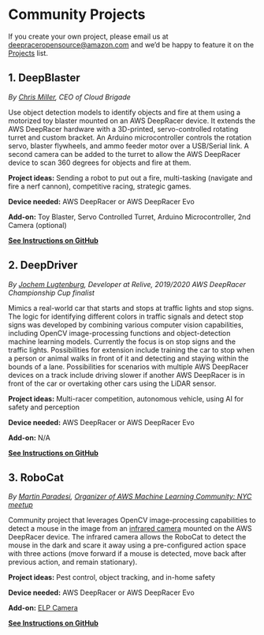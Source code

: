 # Community Projects

If you create your own project, please email us at deepraceropensource@amazon.com and we’d be happy to feature it on the [Projects](https://github.com/aws-deepracer/aws-deepracer-launcher/blob/main/projects.md) list.

## 1. DeepBlaster

*By [Chris Miller](https://www.linkedin.com/in/chris-miller-6470751/), CEO of Cloud Brigade*

Use object detection models to identify objects and fire at them using a motorized toy blaster mounted on an AWS DeepRacer device. It extends the AWS DeepRacer hardware with a 3D-printed, servo-controlled rotating turret and custom bracket. An Arduino microcontroller controls the rotation servo, blaster flywheels, and ammo feeder motor over a USB/Serial link. A second camera can be added to the turret to allow the AWS DeepRacer device to scan 360 degrees for objects and fire at them.

**Project ideas:** Sending a robot to put out a fire, multi-tasking (navigate and fire a nerf cannon), competitive racing, strategic games.

**Device needed:** AWS DeepRacer or AWS DeepRacer Evo 

**Add-on:** Toy Blaster, Servo Controlled Turret, Arduino Microcontroller, 2nd Camera (optional)

**[See Instructions on GitHub](https://github.com/CloudBrigade/cloudbrigade-deepblaster)**



## 2. DeepDriver

*By [Jochem Lugtenburg](https://www.linkedin.com/in/jochem-lugtenburg-8285b8141/), Developer at Relive, 2019/2020 AWS DeepRacer Championship Cup finalist*

Mimics a real-world car that starts and stops at traffic lights and stop signs. The logic for identifying different colors in traffic signals and detect stop signs was developed by combining various computer vision capabilities, including OpenCV image-processing functions and object-detection machine learning models. Currently the focus is on stop signs and the traffic lights. Possibilities for extension include training the car to stop when a person or animal walks in front of it and detecting and staying within the bounds of a lane. Possibilities for scenarios with multiple AWS DeepRacer devices on a track include driving slower if another AWS DeepRacer is in front of the car or overtaking other cars using the LiDAR sensor.

**Project ideas:** Multi-racer competition, autonomous vehicle, using AI for safety and perception

**Device needed:** AWS DeepRacer or AWS DeepRacer Evo 

**Add-on:** N/A

**[See Instructions on GitHub](https://github.com/jochem725/deepdriver)**


## 3. RoboCat

*By [Martin Paradesi](https://www.linkedin.com/in/msrparadesi/), [Organizer of AWS Machine Learning Community: NYC meetup](https://www.meetup.com/AWS-Machine-Learning-Community-NYC/)*

Community project that leverages OpenCV image-processing capabilities to detect a mouse in the image from an [infrared camera](https://smile.amazon.com/gp/product/B07DWWSWNH/) mounted on the AWS DeepRacer device. The infrared camera allows the RoboCat to detect the mouse in the dark and scare it away using a pre-configured action space with three actions (move forward if a mouse is detected, move back after previous action, and remain stationary).

**Project ideas:** Pest control, object tracking, and in-home safety

**Device needed:** AWS DeepRacer or AWS DeepRacer Evo 

**Add-on:** [ELP Camera](https://www.amazon.com/gp/product/B07DWWSWNH/)

**[See Instructions on GitHub](https://github.com/msrparadesi/robocat_ws)**
